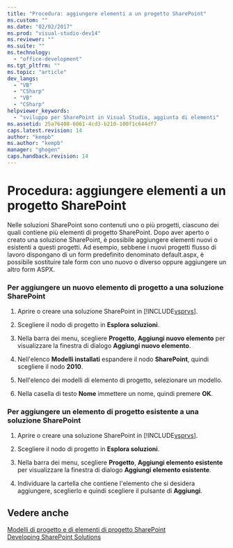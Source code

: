 ```yaml
---
title: "Procedura: aggiungere elementi a un progetto SharePoint"
ms.custom: ""
ms.date: "02/02/2017"
ms.prod: "visual-studio-dev14"
ms.reviewer: ""
ms.suite: ""
ms.technology: 
  - "office-development"
ms.tgt_pltfrm: ""
ms.topic: "article"
dev_langs: 
  - "VB"
  - "CSharp"
  - "VB"
  - "CSharp"
helpviewer_keywords: 
  - "sviluppo per SharePoint in Visual Studio, aggiunta di elementi"
ms.assetid: 25a76408-6061-4cd3-b210-100f1c644df7
caps.latest.revision: 14
author: "kempb"
ms.author: "kempb"
manager: "ghogen"
caps.handback.revision: 14
---
```

# Procedura: aggiungere elementi a un progetto SharePoint
  Nelle soluzioni SharePoint sono contenuti uno o più progetti, ciascuno dei quali contiene più elementi di progetto SharePoint.  Dopo aver aperto o creato una soluzione SharePoint, è possibile aggiungere elementi nuovi o esistenti a questi progetti.  Ad esempio, sebbene i nuovi progetti flusso di lavoro dispongano di un form predefinito denominato default.aspx, è possibile sostituire tale form con uno nuovo o diverso oppure aggiungere un altro form ASPX.  
  
### Per aggiungere un nuovo elemento di progetto a una soluzione SharePoint  
  
1.  Aprire o creare una soluzione SharePoint in [!INCLUDE[vsprvs](../sharepoint/includes/vsprvs-md.md)].  
  
2.  Scegliere il nodo di progetto in **Esplora soluzioni**.  
  
3.  Nella barra dei menu, scegliere **Progetto**, **Aggiungi nuovo elemento** per visualizzare la finestra di dialogo **Aggiungi nuovo elemento**.  
  
4.  Nell'elenco **Modelli installati** espandere il nodo **SharePoint**, quindi scegliere il nodo **2010**.  
  
5.  Nell'elenco dei modelli di elemento di progetto, selezionare un modello.  
  
6.  Nella casella di testo **Nome** immettere un nome, quindi premere **OK**.  
  
### Per aggiungere un elemento di progetto esistente a una soluzione SharePoint  
  
1.  Aprire o creare una soluzione SharePoint in [!INCLUDE[vsprvs](../sharepoint/includes/vsprvs-md.md)].  
  
2.  Scegliere il nodo di progetto in **Esplora soluzioni**.  
  
3.  Nella barra dei menu, scegliere **Progetto**, **Aggiungi elemento esistente** per visualizzare la finestra di dialogo **Aggiungi elemento esistente**.  
  
4.  Individuare la cartella che contiene l'elemento che si desidera aggiungere, sceglierlo e quindi scegliere il pulsante di **Aggiungi**.  
  
## Vedere anche  
 [Modelli di progetto e di elementi di progetto SharePoint](../sharepoint/sharepoint-project-and-project-item-templates.md)   
 [Developing SharePoint Solutions](../sharepoint/developing-sharepoint-solutions.md)  
  
  